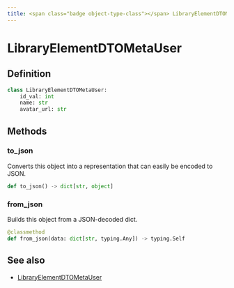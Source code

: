 ```yaml
---
title: <span class="badge object-type-class"></span> LibraryElementDTOMetaUser
---
```

# <span class="badge object-type-class"></span> LibraryElementDTOMetaUser

## Definition

```python
class LibraryElementDTOMetaUser:
    id_val: int
    name: str
    avatar_url: str
```
## Methods

### <span class="badge object-method"></span> to_json

Converts this object into a representation that can easily be encoded to JSON.

```python
def to_json() -> dict[str, object]
```

### <span class="badge object-method"></span> from_json

Builds this object from a JSON-decoded dict.

```python
@classmethod
def from_json(data: dict[str, typing.Any]) -> typing.Self
```

## See also

 * <span class="badge builder"></span> [LibraryElementDTOMetaUser](./builder-LibraryElementDTOMetaUser.md)

